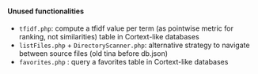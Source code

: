 #### Unused functionalities

  - `tfidf.php`: compute a tfidf value per term (as pointwise metric for ranking, not similarities) table in Cortext-like databases
  - `listFiles.php` + `DirectoryScanner.php`: alternative strategy to navigate between source files (old tina before db.json)
  - `favorites.php` : query a favorites table in Cortext-like databases
